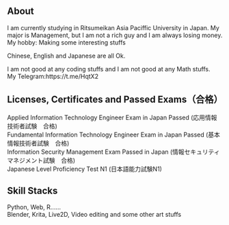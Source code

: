 <h2>About</h2>
<p>I am currently studying in Ritsumeikan Asia Paciffic University in Japan. My major is Management, but I am not a rich guy and I am always losing money.  <br> My hobby: Making some interesting stuffs</p>
<p>Chinese, English and Japanese are all Ok.</p>
<p> 
I am not good at any coding stuffs and I am not good at any Math stuffs.<br>
My Telegram:https://t.me/HqtX2 </p>

<h2>Licenses, Certificates and Passed Exams（合格）</h2> 
  Applied Information Technology Engineer Exam in Japan Passed (応用情報技術者試験　合格)<br>
  Fundamental Information Technology Engineer Exam in Japan Passed (基本情報技術者試験　合格)<br>
  Information Security Management Exam Passed in Japan (情報セキュリティマネジメント試験　合格) <br>
  Japanese Level Proficiency Test N1 (日本語能力試験N1)<br>
<h2>Skill Stacks</h2>
  Python, Web, R......<br>
  Blender, Krita, Live2D, Video editing and some other art stuffs
